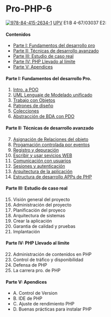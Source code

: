 # Pro-PHP-6
[![978-84-415-2634-1][book-image]][book-url]
[UPV](http://polibuscador.upv.es/primo_library/libweb/action/display.do?tabs=detailsTab&ct=display&fn=search&doc=aleph000381150&indx=1&recIds=aleph000381150&recIdxs=0&elementId=0&renderMode=poppedOut&displayMode=full&frbrVersion=&vl(53498286UI4)=all_items&vl(drStartMonth6)=00&vl(drEndYear6)=A%C3%B1o&vl(53498282UI0)=any&dscnt=0&vl(1UIStartWith0)=contains&vl(1UIStartWith2)=contains&mode=Advanced&vid=bibupv&vl(53498279UI5)=all_items&tab=default_tab&vl(boolOperator1)=AND&vl(drStartDay6)=00&vl(drStartYear6)=A%C3%B1o&vl(D53498288UI3)=all_items&dstmp=1461529470580&vl(1UIStartWith1)=contains&vl(boolOperator0)=AND&vl(drEndMonth6)=00&vl(boolOperator2)=AND&vl(freeText0)=4-67%2F3037&vl(53498285UI1)=any&vl(53498283UI2)=any&vl(drEndDay6)=00&gathStatIcon=true)
E1:B 4-67/03037 E2: 

#### Contenidos
- [Parte I: Fundamentos del desarrollo pro](https://github.com/JBV-CODES/Pro-PHP-6#parte-i-fundamentos-del-desarrollo-pro)
- [Parte II: Técnicas de desarrollo avanzado](https://github.com/JBV-CODES/Pro-PHP-6#parte-ii-técnicas-de-desarrollo-avanzado)
- [Parte III: Estudio de caso real](https://github.com/JBV-CODES/Pro-PHP-6#parte-iii-estudio-de-caso-real)
- [Parte IV: PHP Llevado al límite](https://github.com/JBV-CODES/Pro-PHP-6/blob/master/README.md#parte-iv-php-llevado-al-límite)
- [Parte V: Apendices](https://github.com/JBV-CODES/Pro-PHP-6/blob/master/README.md#parte-v-apendices)

#### Parte I: Fundamentos del desarrollo Pro.

1. [Intro. a POO](https://github.com/JBV-CODES/Pro-PHP-6/blob/master/Parte1/1.md)
2. [UML Lenguaje de Modelado unificado](https://github.com/JBV-CODES/Pro-PHP-6/blob/master/Parte1/2.md)
3. [Trabajo con Objetos](https://github.com/JBV-CODES/Pro-PHP-6/blob/master/Parte1/3.md)
4. [Patrones de diseño](https://github.com/JBV-CODES/Pro-PHP-6/blob/master/Parte1/4.md)
5. [Colecciones](https://github.com/JBV-CODES/Pro-PHP-6/blob/master/Parte1/5.md)
6. [Abstracción de BDA con PDO](https://github.com/JBV-CODES/Pro-PHP-6/blob/master/Parte1/6.md)

#### Parte II: Técnicas de desarrollo avanzado 

7. [Asignación de Relaciones del objeto](https://github.com/JBV-CODES/Pro-PHP-6/blob/master/Parte2/1.md)
8. [Progamación controlada por eventos](https://github.com/JBV-CODES/Pro-PHP-6/blob/master/Parte2/2.md)
9. [Registro y depuración](https://github.com/JBV-CODES/Pro-PHP-6/blob/master/Parte2/3.md)
10. [Escribir y usar sevicios WEB](https://github.com/JBV-CODES/Pro-PHP-6/blob/master/Parte2/4.md)
11. [Comunicación con usuarios](https://github.com/JBV-CODES/Pro-PHP-6/blob/master/Parte2/5.md)
12. [Sesiones y autenticación](https://github.com/JBV-CODES/Pro-PHP-6/blob/master/Parte2/6.md)
13. [Arquitectura de la aplicación](https://github.com/JBV-CODES/Pro-PHP-6/blob/master/Parte2/7.md)
14. [Estructura de desarrollo APPs de PHP](https://github.com/JBV-CODES/Pro-PHP-6/blob/master/Parte2/8.md)

#### Parte III: Estudio de caso real

15. Visión general del proyecto
16. Administración del proyecto
17. Planificación del proyeco
18. Arquitectura de sistemas
19. Crear la aplicación
20. Garantia de calidad y pruebas
21. Implantación

#### Parte IV: PHP Llevado al límite

22. Administración de contenidos en PHP
23. Control de tráfico y disponibilidad
24. Defensa de PHP
25. La carrera pro. de PHP

#### Parte V: Apendices
- A. Control de Version
- B. IDE de PHP
- C. Ajuste de rendimiento PHP
- D. Buenas prácticas para instalar PHP

[book-image]: http://media.wiley.com/product_data/coverImage/95/04703950/0470395095.jpg
[book-url]: http://www.wrox.com/WileyCDA/WroxTitle/Professional-PHP6.productCd-0470395095,descCd-tableOfContents.html

